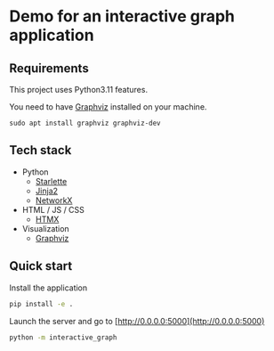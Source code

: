 # Demo for an interactive graph application

## Requirements

This project uses Python3.11 features.

You need to have [Graphviz](https://graphviz.org/) installed on your machine.

```
sudo apt install graphviz graphviz-dev
```

## Tech stack

-   Python
    -   [Starlette](https://www.starlette.io/)
    -   [Jinja2](https://jinja.palletsprojects.com/en/latest/)
    -   [NetworkX](https://networkx.org/)
-   HTML / JS / CSS
    -   [HTMX](https://htmx.org/)
-   Visualization
    -   [Graphviz](https://graphviz.org/)

## Quick start

Install the application

```sh
pip install -e .
```

Launch the server and go to [http://0.0.0.0:5000](http://0.0.0.0:5000)

```sh
python -m interactive_graph
```

